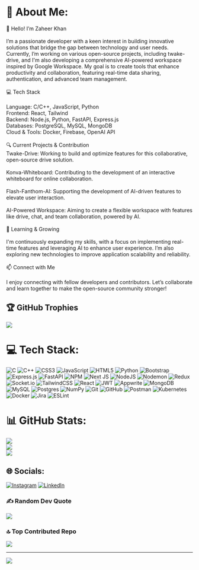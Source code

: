 # 💫 About Me:
👋 Hello! I’m Zaheer Khan<br><br>I’m a passionate developer with a keen interest in building innovative solutions that bridge the gap between technology and user needs. Currently, I’m working on various open-source projects, including twake-drive, and I'm also developing a comprehensive AI-powered workspace inspired by Google Workspace. My goal is to create tools that enhance productivity and collaboration, featuring real-time data sharing, authentication, and advanced team management.<br><br>💻 Tech Stack<br><br>Language: C/C++, JavaScript, Python<br>Frontend: React, Tailwind<br>Backend: Node.js, Python, FastAPI, Express.js<br>Databases: PostgreSQL, MySQL, MongoDB<br>Cloud & Tools: Docker, Firebase, OpenAI API<br><br>🔍 Current Projects & Contribution<br>Twake-Drive: Working to build and optimize features for this collaborative, open-source drive solution.<br><br>Konva-Whiteboard: Contributing to the development of an interactive whiteboard for online collaboration.<br><br>Flash-Fanthom-AI: Supporting the development of AI-driven features to elevate user interaction.<br><br>AI-Powered Workspace: Aiming to create a flexible workspace with features like drive, chat, and team collaboration, powered by AI.<br><br>🌱 Learning & Growing<br><br>I'm continuously expanding my skills, with a focus on implementing real-time features and leveraging AI to enhance user experience. I’m also exploring new technologies to improve application scalability and reliability.<br><br>📫 Connect with Me<br><br>I enjoy connecting with fellow developers and contributors. Let’s collaborate and learn together to make the open-source community stronger!


## 🏆 GitHub Trophies
![](https://github-profile-trophy.vercel.app/?username=zaheer-Khan3260&theme=radical&no-frame=false&no-bg=false&margin-w=4)



# 💻 Tech Stack:
![C](https://img.shields.io/badge/c-%2300599C.svg?style=plastic&logo=c&logoColor=white) ![C++](https://img.shields.io/badge/c++-%2300599C.svg?style=plastic&logo=c%2B%2B&logoColor=white) ![CSS3](https://img.shields.io/badge/css3-%231572B6.svg?style=plastic&logo=css3&logoColor=white) ![JavaScript](https://img.shields.io/badge/javascript-%23323330.svg?style=plastic&logo=javascript&logoColor=%23F7DF1E) ![HTML5](https://img.shields.io/badge/html5-%23E34F26.svg?style=plastic&logo=html5&logoColor=white) ![Python](https://img.shields.io/badge/python-3670A0?style=plastic&logo=python&logoColor=ffdd54) ![Bootstrap](https://img.shields.io/badge/bootstrap-%238511FA.svg?style=plastic&logo=bootstrap&logoColor=white) ![Express.js](https://img.shields.io/badge/express.js-%23404d59.svg?style=plastic&logo=express&logoColor=%2361DAFB) ![FastAPI](https://img.shields.io/badge/FastAPI-005571?style=plastic&logo=fastapi) ![NPM](https://img.shields.io/badge/NPM-%23CB3837.svg?style=plastic&logo=npm&logoColor=white) ![Next JS](https://img.shields.io/badge/Next-black?style=plastic&logo=next.js&logoColor=white) ![NodeJS](https://img.shields.io/badge/node.js-6DA55F?style=plastic&logo=node.js&logoColor=white) ![Nodemon](https://img.shields.io/badge/NODEMON-%23323330.svg?style=plastic&logo=nodemon&logoColor=%BBDEAD) ![Redux](https://img.shields.io/badge/redux-%23593d88.svg?style=plastic&logo=redux&logoColor=white) ![Socket.io](https://img.shields.io/badge/Socket.io-black?style=plastic&logo=socket.io&badgeColor=010101) ![TailwindCSS](https://img.shields.io/badge/tailwindcss-%2338B2AC.svg?style=plastic&logo=tailwind-css&logoColor=white) ![React](https://img.shields.io/badge/react-%2320232a.svg?style=plastic&logo=react&logoColor=%2361DAFB) ![JWT](https://img.shields.io/badge/JWT-black?style=plastic&logo=JSON%20web%20tokens) ![Appwrite](https://img.shields.io/badge/Appwrite-%23FD366E.svg?style=plastic&logo=appwrite&logoColor=white) ![MongoDB](https://img.shields.io/badge/MongoDB-%234ea94b.svg?style=plastic&logo=mongodb&logoColor=white) ![MySQL](https://img.shields.io/badge/mysql-4479A1.svg?style=plastic&logo=mysql&logoColor=white) ![Postgres](https://img.shields.io/badge/postgres-%23316192.svg?style=plastic&logo=postgresql&logoColor=white) ![NumPy](https://img.shields.io/badge/numpy-%23013243.svg?style=plastic&logo=numpy&logoColor=white) ![Git](https://img.shields.io/badge/git-%23F05033.svg?style=plastic&logo=git&logoColor=white) ![GitHub](https://img.shields.io/badge/github-%23121011.svg?style=plastic&logo=github&logoColor=white) ![Postman](https://img.shields.io/badge/Postman-FF6C37?style=plastic&logo=postman&logoColor=white) ![Kubernetes](https://img.shields.io/badge/kubernetes-%23326ce5.svg?style=plastic&logo=kubernetes&logoColor=white) ![Docker](https://img.shields.io/badge/docker-%230db7ed.svg?style=plastic&logo=docker&logoColor=white) ![Jira](https://img.shields.io/badge/jira-%230A0FFF.svg?style=plastic&logo=jira&logoColor=white) ![ESLint](https://img.shields.io/badge/ESLint-4B3263?style=plastic&logo=eslint&logoColor=white)


# 📊 GitHub Stats:
![](https://github-readme-stats.vercel.app/api?username=zaheer-Khan3260&theme=radical&hide_border=false&include_all_commits=true&count_private=true)<br/>
![](https://github-readme-streak-stats.herokuapp.com/?user=zaheer-Khan3260&theme=radical&hide_border=false)<br/>
![](https://github-readme-stats.vercel.app/api/top-langs/?username=zaheer-Khan3260&theme=radical&hide_border=false&include_all_commits=true&count_private=true&layout=compact)

## 🌐 Socials:
[![Instagram](https://img.shields.io/badge/Instagram-%23E4405F.svg?logo=Instagram&logoColor=white)](https://instagram.com/zaheer3260_) [![LinkedIn](https://img.shields.io/badge/LinkedIn-%230077B5.svg?logo=linkedin&logoColor=white)](https://linkedin.com/in/zaheer-khan-926487272) 

### ✍️ Random Dev Quote
![](https://quotes-github-readme.vercel.app/api?type=horizontal&theme=radical)

### 🔝 Top Contributed Repo
![](https://github-contributor-stats.vercel.app/api?username=zaheer-Khan3260&limit=5&theme=radical&combine_all_yearly_contributions=true)

---
[![](https://visitcount.itsvg.in/api?id=zaheer-Khan3260&icon=5&color=6)](https://visitcount.itsvg.in)

<!-- Proudly created with GPRM ( https://gprm.itsvg.in ) -->
